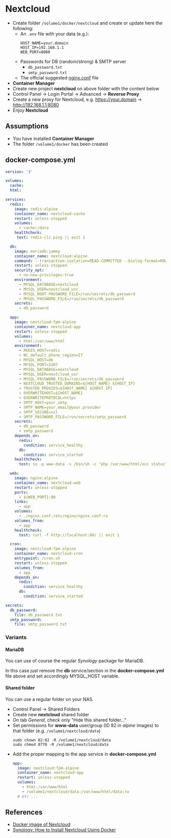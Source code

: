 # Nextcloud

- Create folder `/volume1/docker/nextcloud` and create or update here the following:
  - An `.env` file with your data (e.g.):
    ```text
    HOST_NAME=your.domain
    HOST_IP=192.168.1.1
    WEB_PORT=8080
    ```
  - Passwords for DB (random/strong) & SMTP server
    - `db_password.txt`
    - `smtp_password.txt`
  - The official suggested [nginx.conf](https://github.com/nextcloud/docker/blob/master/.examples/docker-compose/with-nginx-proxy/mariadb/fpm/web/nginx.conf) file 
- **Container Manager**
- Create new project **nextcloud** on above folder with the content below
- Control Panel -> Login Portal -> Advanced -> **Reverse Proxy**
- Create a new proxy for Nextcloud, e.g. https://your.domain -> http://192.168.1.1:8080
- Enjoy **Nextcloud**

## Assumptions

- You have installed **Container Manager**
- The folder `/volume1/docker` has been created

## docker-compose.yml

```yaml
version: '3'

volumes:
  cache:
  html:

services:
  redis:
    image: redis:alpine
    container_name: nextcloud-cache
    restart: unless-stopped
    volumes:
      - cache:/data
    healthcheck:
     test: redis-cli ping || exit 1

  db:
    image: mariadb:jammy
    container_name: nextcloud:alpine
    command: --transaction-isolation=READ-COMMITTED --binlog-format=ROW --innodb-read-only-compressed=OFF
    restart: unless-stopped
    security_opt:
      - no-new-privileges:true
    environment:
      - MYSQL_DATABASE=nextcloud
      - MYSQL_USER=nextcloud_usr
      - MYSQL_ROOT_PASSWORD_FILE=/run/secrets/db_password
      - MYSQL_PASSWORD_FILE=/run/secrets/db_password
    secrets:
      - db_password

  app:
    image: nextcloud:fpm-alpine
    container_name: nextcloud-app
    restart: unless-stopped
    volumes:
      - html:/var/www/html
    environment:
      - REDIS_HOST=redis
      - NC_default_phone_region=IT
      - MYSQL_HOST=db
      - MYSQL_PORT=3307
      - MYSQL_DATABASE=nextcloud
      - MYSQL_USER=nextcloud_usr
      - MYSQL_PASSWORD_FILE=/run/secrets/db_password
      - NEXTCLOUD_TRUSTED_DOMAINS=${HOST_NAME} ${HOST_IP}
      - TRUSTED_PROXIES=${HOST_NAME} ${HOST_IP}
      - OVERWRITEHOST=${HOST_NAME}
      - OVERWRITEPROTOCOL=https
      - SMTP_HOST=your.smtp
      - SMTP_NAME=your.email@your.provider
      - SMTP_SECURE=ssl
      - SMTP_PASSWORD_FILE=/run/secrets/smtp_password
    secrets:
      - db_password
      - smtp_password
    depends_on:
      redis:
        condition: service_healthy
      db:
        condition: service_started
    healthcheck:
      test: su -p www-data -s /bin/sh -c "php /var/www/html/occ status" | grep productname || exit 1

  web:
    image: nginx:alpine
    container_name: nextcloud-web
    restart: unless-stopped
    ports:
      - ${WEB_PORT}:80
    links:
      - app
    volumes:
      - ./nginx.conf:/etc/nginx/nginx.conf:ro
    volumes_from:
      - app
    healthcheck:
      test: curl -f http://localhost:80/ || exit 1

  cron:
    image: nextcloud:fpm-alpine
    container_name: nextcloud-cron
    entrypoint: /cron.sh
    restart: unless-stopped
    volumes_from:
      - app
    depends_on:
      redis:
        condition: service_healthy
      db:
        condition: service_started

secrets:
  db_password:
    file: db_password.txt
  smtp_password:
    file: smtp_password.txt

```

### Variants

#### MariaDB

You can use of course the regular _Synology_ package for MariaDB.

In this case just remove the **db** service/section in the **docker-compose.yml** file above and set accordingly MYSQL_HOST variable.

#### Shared folder

You can use a regular folder on your NAS.

- Control Panel -> Shared Folders
- Create new **nextcloud** shared folder
- On tab *General*, check only "Hide this shared folder..."
- Set permissions for **www-data** user/group (ID 82 in _alpine_ images) to that folder (e.g. `/volume1/nextcloud/data`)
  ```shell
  sudo chown 82:82 -R /volume1/nextcloud/data
  sudo chmod 0770 -R /volume1/nextcloud/data
  ``` 
- Add the proper mapping to the app service in **docker-compose.yml**
  ```yaml
  app:
    image: nextcloud:fpm-alpine
    container_name: nextcloud-app
    restart: unless-stopped
    volumes:
      - html:/var/www/html
      - /volume1/nextcloud/data:/var/www/html/data:rw
    # etc ...
  ```

## References

- [Docker image of Nextcloud](https://github.com/nextcloud/docker)
- [Synology: How to Install Nextcloud Using Docker](https://mariushosting.com/synology-how-to-install-nextcloud-using-docker/)
